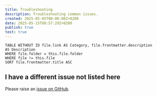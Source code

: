 ```yaml
---
title: Troubleshooting
description: Troubleshooting common issues.
created: 2025-05-05T00:00:00Z+0200
date: 2025-05-15T08:57:29Z+0200
publish: true
test: true
---
```


```dataview
TABLE WITHOUT ID file.link AS Category, file.frontmatter.description AS Description
WHERE file.folder = this.file.folder
WHERE file != this.file
SORT file.frontmatter.title ASC
```

## I have a different issue not listed here

Please raise an [issue on GitHub](https://github.com/saberzero1/quartz-syncer/issues).
